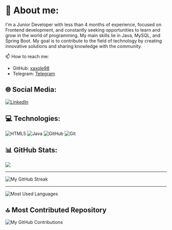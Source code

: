 # 💫 About me:
I'm a Junior Developer with less than 4 months of experience, focused on Frontend development, and constantly seeking opportunities to learn and grow in the world of programming. My main skills lie in Java, MySQL, and Spring Boot. My goal is to contribute to the field of technology by creating innovative solutions and sharing knowledge with the community.

📫 How to reach me:

- GitHub: [xaxole98](https://github.com/xaxole98)
- Telegram: [Telegram](https://t.me/xaxole98)

## 🌐 Social Media:
[![LinkedIn](https://img.shields.io/badge/LinkedIn-%230077B5.svg?logo=linkedin&logoColor=white)](https://www.linkedin.com/in/alex-pacheco-developer/) 

## 💻 Technologies:
![HTML5](https://img.shields.io/badge/HTML5-%23E34F26.svg?style=for-the-badge&logo=html5&logoColor=white) 
![Java](https://img.shields.io/badge/Java-%23ED8B00.svg?style=for-the-badge&logo=java&logoColor=white)
![GitHub](https://img.shields.io/badge/GitHub-%23121011.svg?style=for-the-badge&logo=github&logoColor=white)
![Git](https://img.shields.io/badge/Git-fc6d26?style=for-the-badge&logo=git&logoColor=white)

## 📊 GitHub Stats:


![](https://github-readme-stats.vercel.app/api?username=BRivasTorres&theme=midnight-purple&hide_border=false&include_all_commits=true&count_private=false)<br/>


---


![My GitHub Streak](https://github-readme-streak-stats.herokuapp.com/?user=xaxole98&theme=midnight-purple&hide_border=false)<br/>


---


![Most Used Languages](https://github-readme-stats.vercel.app/api/top-langs/?username=xaxole98&theme=midnight-purple&hide_border=false&include_all_commits=true&count_private=false&layout=compact)

## 🔝 Most Contributed Repository
![My GitHub Contributions](https://github-contributor-stats.vercel.app/api?username=xaxole98&limit=5&theme=radical&combine_all_yearly_contributions=true)
